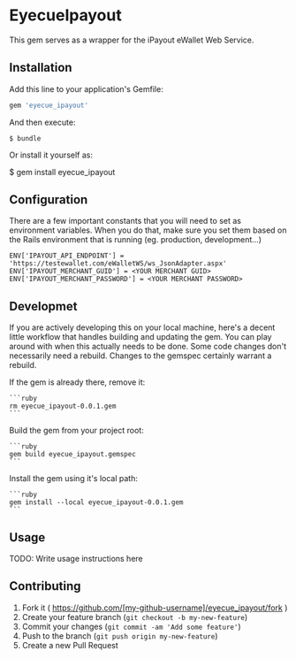 # EyecueIpayout

This gem serves as a wrapper for the iPayout eWallet Web Service.

## Installation

Add this line to your application's Gemfile:

```ruby
gem 'eyecue_ipayout'
```

And then execute:

    $ bundle

Or install it yourself as:

$ gem install eyecue_ipayout

## Configuration

There are a few important constants that you will need to set
as environment variables.  When you do that, make sure you set
them based on the Rails environment that is
running (eg. production, development...)

    ENV['IPAYOUT_API_ENDPOINT'] = 'https://testewallet.com/eWalletWS/ws_JsonAdapter.aspx'
    ENV['IPAYOUT_MERCHANT_GUID'] = <YOUR MERCHANT GUID>
    ENV['IPAYOUT_MERCHANT_PASSWORD'] = <YOUR MERCHANT PASSWORD>

## Developmet

If you are actively developing this on your local machine, here's a
decent little workflow that handles building and updating the gem.
You can play around with when this actually needs to be done.  Some 
code changes don't necessarily need a rebuild.  Changes to the gemspec
certainly warrant a rebuild.

If the gem is already there, remove it:
	
	```ruby
	rm eyecue_ipayout-0.0.1.gem
	```

Build the gem from your project root:
	
	```ruby
	gem build eyecue_ipayout.gemspec
	```
Install the gem using it's local path:

	```ruby
	gem install --local eyecue_ipayout-0.0.1.gem
	```
## Usage

TODO: Write usage instructions here

## Contributing

1. Fork it ( https://github.com/[my-github-username]/eyecue_ipayout/fork )
2. Create your feature branch (`git checkout -b my-new-feature`)
3. Commit your changes (`git commit -am 'Add some feature'`)
4. Push to the branch (`git push origin my-new-feature`)
5. Create a new Pull Request

